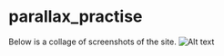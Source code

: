 # parallax_practise
Below is a collage of screenshots of the site.
![Alt text](https://raw.github.com/kevinbundi/parallax_practise/master/IMG/parallax.jpg)
